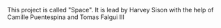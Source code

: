 This project is called "Space". It is lead by Harvey Sison with the help of Camille Puentespina and Tomas Falgui III
